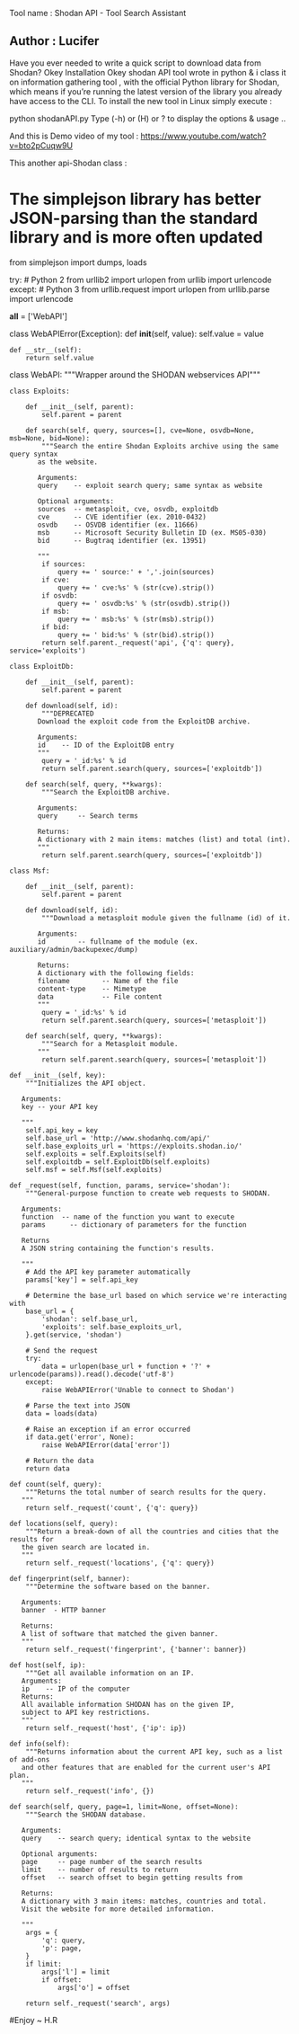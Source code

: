 Tool name : Shodan API - Tool Search Assistant

Author : Lucifer 
-----------------------------------
Have you ever needed to write a quick script to download data from Shodan?
Okey 
Installation
Okey  shodan API tool wrote in python & i class it on information gathering tool , with the official Python library for Shodan, which means 
if you’re running the latest version of the 
library you already have access to the CLI. To install the new tool in Linux simply execute :

python shodanAPI.py
Type (-h) or (H) or ? to display the options & usage ..

And this is Demo video of my tool : 
https://www.youtube.com/watch?v=bto2pCuqw9U

This another api-Shodan class : 
# The simplejson library has better JSON-parsing than the standard library and is more often updated
from simplejson import dumps, loads
 
try:
    # Python 2
    from urllib2    import urlopen
    from urllib     import urlencode
except:
    # Python 3
    from urllib.request     import urlopen
    from urllib.parse       import urlencode
 
__all__ = ['WebAPI']
 
class WebAPIError(Exception):
    def __init__(self, value):
        self.value = value
   
    def __str__(self):
        return self.value
 
 
class WebAPI:
    """Wrapper around the SHODAN webservices API"""
   
    class Exploits:
       
        def __init__(self, parent):
            self.parent = parent
           
        def search(self, query, sources=[], cve=None, osvdb=None, msb=None, bid=None):
            """Search the entire Shodan Exploits archive using the same query syntax
           as the website.
           
           Arguments:
           query    -- exploit search query; same syntax as website
           
           Optional arguments:
           sources  -- metasploit, cve, osvdb, exploitdb
           cve      -- CVE identifier (ex. 2010-0432)
           osvdb    -- OSVDB identifier (ex. 11666)
           msb      -- Microsoft Security Bulletin ID (ex. MS05-030)
           bid      -- Bugtraq identifier (ex. 13951)
           
           """
            if sources:
                query += ' source:' + ','.join(sources)
            if cve:
                query += ' cve:%s' % (str(cve).strip())
            if osvdb:
                query += ' osvdb:%s' % (str(osvdb).strip())
            if msb:
                query += ' msb:%s' % (str(msb).strip())
            if bid:
                query += ' bid:%s' % (str(bid).strip())
            return self.parent._request('api', {'q': query}, service='exploits')
   
    class ExploitDb:
       
        def __init__(self, parent):
            self.parent = parent
       
        def download(self, id):
            """DEPRECATED
           Download the exploit code from the ExploitDB archive.
   
           Arguments:
           id    -- ID of the ExploitDB entry
           """
            query = '_id:%s' % id
            return self.parent.search(query, sources=['exploitdb'])
       
        def search(self, query, **kwargs):
            """Search the ExploitDB archive.
   
           Arguments:
           query     -- Search terms
   
           Returns:
           A dictionary with 2 main items: matches (list) and total (int).
           """
            return self.parent.search(query, sources=['exploitdb'])
   
    class Msf:
       
        def __init__(self, parent):
            self.parent = parent
           
        def download(self, id):
            """Download a metasploit module given the fullname (id) of it.
           
           Arguments:
           id        -- fullname of the module (ex. auxiliary/admin/backupexec/dump)
           
           Returns:
           A dictionary with the following fields:
           filename        -- Name of the file
           content-type    -- Mimetype
           data            -- File content
           """
            query = '_id:%s' % id
            return self.parent.search(query, sources=['metasploit'])
       
        def search(self, query, **kwargs):
            """Search for a Metasploit module.
           """
            return self.parent.search(query, sources=['metasploit'])
   
    def __init__(self, key):
        """Initializes the API object.
       
       Arguments:
       key -- your API key
       
       """
        self.api_key = key
        self.base_url = 'http://www.shodanhq.com/api/'
        self.base_exploits_url = 'https://exploits.shodan.io/'
        self.exploits = self.Exploits(self)
        self.exploitdb = self.ExploitDb(self.exploits)
        self.msf = self.Msf(self.exploits)
   
    def _request(self, function, params, service='shodan'):
        """General-purpose function to create web requests to SHODAN.
       
       Arguments:
       function  -- name of the function you want to execute
       params      -- dictionary of parameters for the function
       
       Returns
       A JSON string containing the function's results.
       
       """
        # Add the API key parameter automatically
        params['key'] = self.api_key
       
        # Determine the base_url based on which service we're interacting with
        base_url = {
            'shodan': self.base_url,
            'exploits': self.base_exploits_url,
        }.get(service, 'shodan')
 
        # Send the request
        try:
            data = urlopen(base_url + function + '?' + urlencode(params)).read().decode('utf-8')
        except:
            raise WebAPIError('Unable to connect to Shodan')
       
        # Parse the text into JSON
        data = loads(data)
       
        # Raise an exception if an error occurred
        if data.get('error', None):
            raise WebAPIError(data['error'])
       
        # Return the data
        return data
   
    def count(self, query):
        """Returns the total number of search results for the query.
       """
        return self._request('count', {'q': query})
   
    def locations(self, query):
        """Return a break-down of all the countries and cities that the results for
       the given search are located in.
       """
        return self._request('locations', {'q': query})
   
    def fingerprint(self, banner):
        """Determine the software based on the banner.
       
       Arguments:
       banner  - HTTP banner
       
       Returns:
       A list of software that matched the given banner.
       """
        return self._request('fingerprint', {'banner': banner})
   
    def host(self, ip):
        """Get all available information on an IP.
       Arguments:
       ip    -- IP of the computer
       Returns:
       All available information SHODAN has on the given IP,
       subject to API key restrictions.
       """
        return self._request('host', {'ip': ip})
   
    def info(self):
        """Returns information about the current API key, such as a list of add-ons
       and other features that are enabled for the current user's API plan.
       """
        return self._request('info', {})
   
    def search(self, query, page=1, limit=None, offset=None):
        """Search the SHODAN database.
       
       Arguments:
       query    -- search query; identical syntax to the website
       
       Optional arguments:
       page     -- page number of the search results
       limit    -- number of results to return
       offset   -- search offset to begin getting results from
       
       Returns:
       A dictionary with 3 main items: matches, countries and total.
       Visit the website for more detailed information.
       
       """
        args = {
            'q': query,
            'p': page,
        }
        if limit:
            args['l'] = limit
            if offset:
                args['o'] = offset
       
        return self._request('search', args)

#Enjoy ~
H.R
